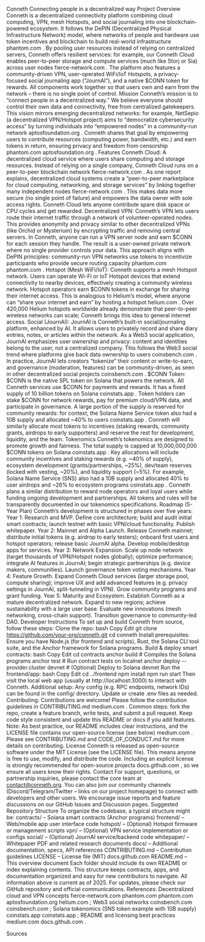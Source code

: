 Conneth
Connecting people in a decentralized way
Project Overview
Conneth is a decentralized connectivity platform combining cloud computing, VPN, mesh Hotspots, and social journaling into one blockchain-powered ecosystem. It follows the DePIN (Decentralized Physical Infrastructure Network) model, where networks of people and hardware use token incentives and blockchain to build real-world infrastructure
phantom.com
. By pooling user resources instead of relying on centralized servers, Conneth offers resilient services: for example, our Conneth Cloud enables peer-to-peer storage and compute services (much like Storj or Sia) across user nodes
fierce-network.com
. The platform also features a community-driven VPN, user-operated WiFi/IoT Hotspots, a privacy-focused social journaling app (“JournAI”), and a native $CONN token for rewards. All components work together so that users own and earn from the network – there is no single point of control.
Mission
Conneth’s mission is to “connect people in a decentralized way.” We believe everyone should control their own data and connectivity, free from centralized gatekeepers. This vision mirrors emerging decentralized networks: for example, NetSepio (a decentralized VPN/Hotspot project) aims to “democratize cybersecurity access” by turning individuals into “empowered nodes” in a community-run network
aptosfoundation.org
. Conneth shares that goal by empowering users to contribute resources (computing power, bandwidth, etc.) and earn tokens in return, ensuring privacy and freedom from censorship
phantom.com
aptosfoundation.org
.
Features
Conneth Cloud: A decentralized cloud service where users share computing and storage resources. Instead of relying on a single company, Conneth Cloud runs on a peer-to-peer blockchain network
fierce-network.com
. As one report explains, decentralized cloud systems create a “peer-to-peer marketplace for cloud computing, networking, and storage services” by linking together many independent nodes
fierce-network.com
. This makes data more secure (no single point of failure) and empowers the data owner with sole access rights. Conneth Cloud lets anyone contribute spare disk space or CPU cycles and get rewarded.
Decentralized VPN: Conneth’s VPN lets users route their internet traffic through a network of volunteer-operated nodes. This provides anonymity and privacy similar to other decentralized VPNs (like Orchid or Mysterium) by encrypting traffic and removing central servers. In Conneth, anyone can run a VPN server node and earn $CONN for each session they handle. The result is a user-owned private network where no single provider controls your data. This approach aligns with DePIN principles: community-run VPN networks use tokens to incentivize participants who provide secure routing capacity
phantom.com
phantom.com
.
Hotspot (Mesh WiFi/IoT): Conneth supports a mesh Hotspot network. Users can operate Wi-Fi or IoT Hotspot devices that extend connectivity to nearby devices, effectively creating a community wireless network. Hotspot operators earn $CONN tokens in exchange for sharing their internet access. This is analogous to Helium’s model, where anyone can “share your internet and earn” by hosting a hotspot
helium.com
. Over 420,000 Helium hotspots worldwide already demonstrate that peer-to-peer wireless networks can scale; Conneth brings this idea to general internet access.
Social (JournAI): JournAI is Conneth’s built-in social/journaling platform, enhanced by AI. It allows users to privately record and share diary entries, notes, or articles within the network. As a Web3 social application, JournAI emphasizes user ownership and privacy: content and identities belong to the user, not a centralized company. This follows the Web3 social trend where platforms give back data ownership to users
coinsbench.com
. In practice, JournAI lets creators “tokenize” their content or write-to-earn, and governance (moderation, features) can be community-driven, as seen in other decentralized social projects
coinsbench.com
.
$CONN Token: $CONN is the native SPL token on Solana that powers the network. All Conneth services use $CONN for payments and rewards. It has a fixed supply of 10 billion tokens on Solana
coinstats.app
. Token holders can stake $CONN for network rewards, pay for premium cloud/VPN data, and participate in governance. A large portion of the supply is reserved for community rewards: for context, the Solana Name Service token also had a 10B supply and allocated ~40% to users
coinstats.app
. Conneth will similarly allocate most tokens to incentives (staking rewards, community grants, airdrops to early supporters) and reserve the rest for development, liquidity, and the team.
Tokenomics
Conneth’s tokenomics are designed to promote growth and fairness. The total supply is capped at 10,000,000,000 $CONN tokens on Solana
coinstats.app
. Key allocations will include community incentives and staking rewards (e.g. ~40% of supply), ecosystem development (grants/partnerships, ~25%), dev/team reserves (locked with vesting, ~20%), and liquidity support (~5%). For example, Solana Name Service (SNS) also had a 10B supply and allocated 40% to user airdrops and ~26% to ecosystem programs
coinstats.app
. Conneth plans a similar distribution to reward node operators and loyal users while funding ongoing development and partnerships. All tokens and rules will be transparently documented in our tokenomics specifications.
Roadmap (5-Year Plan)
Conneth’s development is structured in phases over five years:
Year 1: Research and MVP. Define core architecture; build and audit initial smart contracts; launch testnet with basic VPN/cloud functionality. Publish whitepaper.
Year 2: Mainnet and Alpha Launch. Release Conneth mainnet; distribute initial tokens (e.g. airdrop to early testers); onboard first users and hotspot operators; release basic JournAI alpha. Develop mobile/desktop apps for services.
Year 3: Network Expansion. Scale up node network (target thousands of VPN/Hotspot nodes globally); optimize performance; integrate AI features in JournAI; begin strategic partnerships (e.g. device makers, communities). Launch governance token voting mechanisms.
Year 4: Feature Growth. Expand Conneth Cloud services (larger storage pool, compute sharing); improve UX and add advanced features (e.g. privacy settings in JournAI, split-tunneling in VPN). Grow community programs and grant funding.
Year 5: Maturity and Ecosystem. Establish Conneth as a mature decentralized network. Expand to new regions; achieve sustainability with a large user base. Evaluate new innovations (mesh networking, cross-chain support). Transition governance to community-led DAO.
Developer Instructions
To set up and build Conneth from source, follow these steps:
Clone the repo:
bash
Copy
Edit
git clone https://github.com/your-org/conneth.git
cd conneth
Install prerequisites: Ensure you have Node.js (for frontend and scripts), Rust, the Solana CLI tool suite, and the Anchor framework for Solana programs.
Build & deploy smart contracts:
bash
Copy
Edit
cd contracts
anchor build         # Compiles the Solana programs
anchor test          # Run contract tests on localnet
anchor deploy --provider.cluster devnet  # (Optional) Deploy to Solana devnet
Run the frontend/app:
bash
Copy
Edit
cd ../frontend
npm install
npm run start
Then visit the local web app (usually at http://localhost:3000) to interact with Conneth.
Additional setup: Any config (e.g. RPC endpoints, network IDs) can be found in the config/ directory. Update or create .env files as needed.
Contributing: Contributions are welcome! Please follow the contribution guidelines in CONTRIBUTING.md
medium.com
. Common steps: fork the repo, create a feature branch, write tests, and submit a pull request. Keep code style consistent and update this README or docs if you add features.
Note: As best practice, our README includes clear instructions, and the LICENSE file contains our open-source license (see below)
medium.com
. Please see CONTRIBUTING.md and CODE_OF_CONDUCT.md for more details on contributing.
License
Conneth is released as open-source software under the MIT License (see the LICENSE file). This means anyone is free to use, modify, and distribute the code. Including an explicit license is strongly recommended for open-source projects
docs.github.com
, so we ensure all users know their rights.
Contact
For support, questions, or partnership inquiries, please contact the core team at contact@conneth.org. You can also join our community channels (Discord/Telegram/Twitter – links on our project homepage) to connect with developers and other users. We encourage issue reports and feature discussions on our GitHub Issues and Discussion pages.
Suggested Repository Structure
To organize the codebase, a typical structure might be:
contracts/ – Solana smart contracts (Anchor programs)
frontend/ – Web/mobile app user interface code
hotspot/ – (Optional) Hotspot firmware or management scripts
vpn/ – (Optional) VPN service implementation or configs
social/ – (Optional) JournAI service/backend code
whitepaper/ – Whitepaper PDF and related research documents
docs/ – Additional documentation, specs, API references
CONTRIBUTING.md – Contribution guidelines
LICENSE – License file (MIT)
docs.github.com
README.md – This overview document
Each folder should include its own README or index explaining contents. This structure keeps contracts, apps, and documentation organized and easy for new contributors to navigate. All information above is current as of 2025. For updates, please check our GitHub repository and official communications. References: Decentralized cloud and VPN concepts
fierce-network.com
phantom.com
phantom.com
aptosfoundation.org
helium.com
; Web3 social networks
coinsbench.com
coinsbench.com
; Solana tokenomics (SNS token example with 10B supply)
coinstats.app
coinstats.app
; README and licensing best practices
medium.com
docs.github.com
.






Sources









